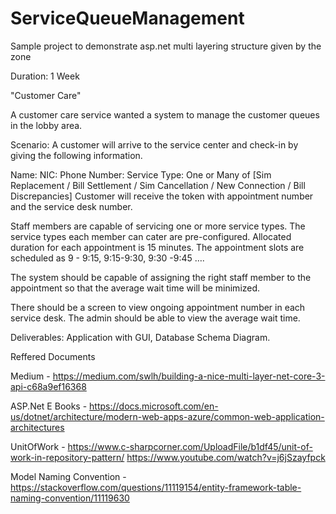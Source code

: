 # ServiceQueueManagement
Sample project to demonstrate asp.net multi layering structure given by the zone 


Duration: 1 Week

"Customer Care"

A customer care service wanted a system to manage the customer queues in the lobby area.

Scenario:
A customer will arrive to the service center and check-in by giving the following information.

Name:
NIC:
Phone Number:
Service Type: One or Many of [Sim Replacement / Bill Settlement / Sim Cancellation / New Connection / Bill Discrepancies]
Customer will receive the token with appointment number and the service desk number. 

Staff members are capable of servicing one or more service types. The service types each member can cater are pre-configured. Allocated duration for each appointment is 15 minutes. The appointment slots are scheduled as 9 - 9:15, 9:15-9:30, 9:30 -9:45 ….

The system should be capable of assigning the right staff member to the appointment so that the average wait time will be minimized.

There should be a screen to view ongoing appointment number in each service desk. 
The admin should be able to view the average wait time.

Deliverables: Application with GUI, Database Schema Diagram.


Reffered Documents

Medium - https://medium.com/swlh/building-a-nice-multi-layer-net-core-3-api-c68a9ef16368

ASP.Net E Books - https://docs.microsoft.com/en-us/dotnet/architecture/modern-web-apps-azure/common-web-application-architectures

UnitOfWork - https://www.c-sharpcorner.com/UploadFile/b1df45/unit-of-work-in-repository-pattern/
             https://www.youtube.com/watch?v=j6jSzayfpck

Model Naming Convention - https://stackoverflow.com/questions/11119154/entity-framework-table-naming-convention/11119630



